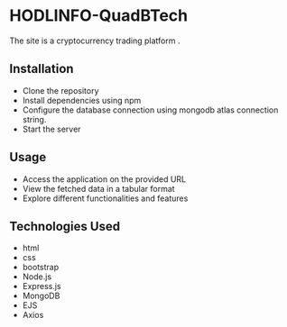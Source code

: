 # HODLINFO-QuadBTech

The site is a cryptocurrency trading platform .

## Installation

- Clone the repository
- Install dependencies using npm
- Configure the database connection using mongodb atlas connection string.
- Start the server

## Usage

- Access the application on the provided URL
- View the fetched data in a tabular format
- Explore different functionalities and features

## Technologies Used

- html
- css
- bootstrap
- Node.js
- Express.js
- MongoDB
- EJS
- Axios
